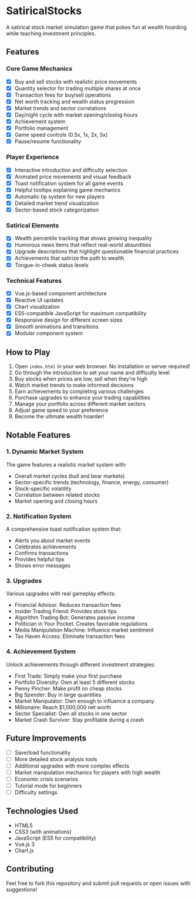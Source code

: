 # SatiricalStocks

A satirical stock market simulation game that pokes fun at wealth hoarding while teaching investment principles.

## Features

### Core Game Mechanics
- [x] Buy and sell stocks with realistic price movements
- [x] Quantity selector for trading multiple shares at once
- [x] Transaction fees for buy/sell operations
- [x] Net worth tracking and wealth status progression
- [x] Market trends and sector correlations
- [x] Day/night cycle with market opening/closing hours
- [x] Achievement system
- [x] Portfolio management
- [x] Game speed controls (0.5x, 1x, 2x, 5x)
- [x] Pause/resume functionality

### Player Experience
- [x] Interactive introduction and difficulty selection
- [x] Animated price movements and visual feedback
- [x] Toast notification system for all game events
- [x] Helpful tooltips explaining game mechanics
- [x] Automatic tip system for new players
- [x] Detailed market trend visualization
- [x] Sector-based stock categorization

### Satirical Elements
- [x] Wealth percentile tracking that shows growing inequality
- [x] Humorous news items that reflect real-world absurdities
- [x] Upgrade descriptions that highlight questionable financial practices
- [x] Achievements that satirize the path to wealth
- [x] Tongue-in-cheek status levels

### Technical Features
- [x] Vue.js-based component architecture
- [x] Reactive UI updates
- [x] Chart visualization
- [x] ES5-compatible JavaScript for maximum compatibility
- [x] Responsive design for different screen sizes
- [x] Smooth animations and transitions
- [x] Modular component system

## How to Play

1. Open `index.html` in your web browser. No installation or server required!
2. Go through the introduction to set your name and difficulty level
3. Buy stocks when prices are low, sell when they're high
4. Watch market trends to make informed decisions
5. Earn achievements by completing various challenges
6. Purchase upgrades to enhance your trading capabilities
7. Manage your portfolio across different market sectors
8. Adjust game speed to your preference
9. Become the ultimate wealth hoarder!

## Notable Features

### 1. Dynamic Market System
The game features a realistic market system with:
- Overall market cycles (bull and bear markets)
- Sector-specific trends (technology, finance, energy, consumer)
- Stock-specific volatility
- Correlation between related stocks
- Market opening and closing hours

### 2. Notification System
A comprehensive toast notification system that:
- Alerts you about market events
- Celebrates achievements
- Confirms transactions
- Provides helpful tips
- Shows error messages

### 3. Upgrades
Various upgrades with real gameplay effects:
- Financial Advisor: Reduces transaction fees
- Insider Trading Friend: Provides stock tips
- Algorithm Trading Bot: Generates passive income
- Politician in Your Pocket: Creates favorable regulations
- Media Manipulation Machine: Influence market sentiment
- Tax Haven Access: Eliminate transaction fees

### 4. Achievement System
Unlock achievements through different investment strategies:
- First Trade: Simply make your first purchase
- Portfolio Diversity: Own at least 5 different stocks
- Penny Pincher: Make profit on cheap stocks
- Big Spender: Buy in large quantities
- Market Manipulator: Own enough to influence a company
- Millionaire: Reach $1,000,000 net worth
- Sector Specialist: Own all stocks in one sector
- Market Crash Survivor: Stay profitable during a crash

## Future Improvements
- [ ] Save/load functionality
- [ ] More detailed stock analysis tools
- [ ] Additional upgrades with more complex effects
- [ ] Market manipulation mechanics for players with high wealth
- [ ] Economic crisis scenarios
- [ ] Tutorial mode for beginners
- [ ] Difficulty settings

## Technologies Used
- HTML5
- CSS3 (with animations)
- JavaScript (ES5 for compatibility)
- Vue.js 3
- Chart.js

## Contributing
Feel free to fork this repository and submit pull requests or open issues with suggestions!
